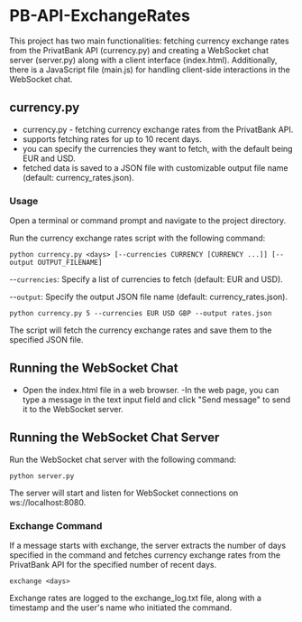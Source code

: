 # PB-API-ExchangeRates

This project has two main functionalities: fetching currency exchange rates from the PrivatBank API (currency.py) and creating a WebSocket chat server (server.py) along with a client interface (index.html). Additionally, there is a JavaScript file (main.js) for handling client-side interactions in the WebSocket chat.

## currency.py

- currency.py - fetching currency exchange rates from the PrivatBank API.
- supports fetching rates for up to 10 recent days.
- you can specify the currencies they want to fetch, with the default being EUR and USD.
- fetched data is saved to a JSON file with customizable output file name (default: currency_rates.json).

### Usage

Open a terminal or command prompt and navigate to the project directory.

Run the currency exchange rates script with the following command:

```
python currency.py <days> [--currencies CURRENCY [CURRENCY ...]] [--output OUTPUT_FILENAME]
```

--``currencies``: Specify a list of currencies to fetch (default: EUR and USD).

--``output``: Specify the output JSON file name (default: currency_rates.json).

```
python currency.py 5 --currencies EUR USD GBP --output rates.json
```
The script will fetch the currency exchange rates and save them to the specified JSON file.

## Running the WebSocket Chat

- Open the index.html file in a web browser.
 -In the web page, you can type a message in the text input field and click "Send message" to send it to the WebSocket server.

## Running the WebSocket Chat Server

Run the WebSocket chat server with the following command:

```
python server.py
```

The server will start and listen for WebSocket connections on ws://localhost:8080.

### Exchange Command

If a message starts with exchange, the server extracts the number of days specified in the command and fetches currency exchange rates from the PrivatBank API for the specified number of recent days.

```
exchange <days>
```

Exchange rates are logged to the exchange_log.txt file, along with a timestamp and the user's name who initiated the command.



